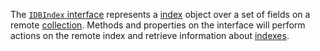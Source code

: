 The [`IDBIndex` interface](http://code.google.com/p/mongodb-net/source/browse/trunk/MongoDB.Driver/IDBIndex.cs) represents a [index](http://www.mongodb.org/display/DOCS/Indexes) object over a set of fields on a remote [collection](IDBCollection.md). Methods and properties on the interface will perform actions on the remote index and retrieve information about [indexes](IDBIndex.md).